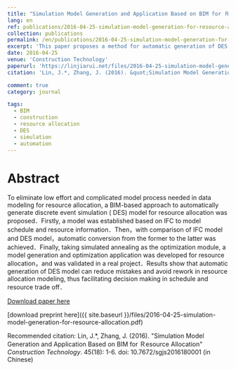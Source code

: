 ```yaml
---
title: "Simulation Model Generation and Application Based on BIM for Ｒesource Allocation"
lang: en
ref: publications/2016-04-25-simulation-model-generation-for-resource-allocation
collection: publications
permalink: /en/publications/2016-04-25-simulation-model-generation-for-resource-allocation
excerpt: 'This paper proposes a method for automatic generation of DES model for resource allocation based on BIM'
date: 2016-04-25
venue: 'Construction Technology'
paperurl: 'https://linjiarui.net/files/2016-04-25-simulation-model-generation-for-resource-allocation.pdf'
citation: 'Lin, J.*, Zhang, J. (2016). &quot;Simulation Model Generation and Application Based on BIM for Ｒesource Allocation&quot; <i>Construction Technology</i>. 45(18): 1-6. doi: 10.7672/sgjs2016180001 (in Chinese)'

comment: true
category: journal

tags: 
  - BIM
  - construction
  - resource allocation
  - DES
  - simulation
  - automation
---
```



Abstract
====

To eliminate low effort and complicated model process needed in data modeling for resource allocation, a BIM-based approach to automatically generate discrete event simulation ( DES) model for resource allocation was proposed．Firstly, a model was established based on IFC to model schedule and resource information．Then，with comparison of IFC model and DES model，automatic conversion from the former to the latter was achieved．Finally, taking simulated annealing as the optimization module, a model generation and optimization application was developed for resource allocation，and was validated in a real project．Results show that automatic generation of DES model can reduce mistakes and avoid rework in resource allocation modeling, thus facilitating decision making in schedule and resource trade off．

[Download paper here](http://kns.cnki.net/KCMS/detail/detail.aspx?dbcode=CJFQ&dbname=CJFDLAST2016&filename=SGJS201618001&v=MDgyMzFOcDQ5RlpZUjhlWDFMdXhZUzdEaDFUM3FUcldNMUZyQ1VSTE9mYitWdUZ5amtWNzdLTmlyQmZiRzRIOWY=)

[download preprint here]({{ site.baseurl }}/files/2016-04-25-simulation-model-generation-for-resource-allocation.pdf)

Recommended citation: Lin, J.*, Zhang, J. (2016). &quot;Simulation Model Generation and Application Based on BIM for Ｒesource Allocation&quot; <i>Construction Technology</i>. 45(18): 1-6. doi: 10.7672/sgjs2016180001 (in Chinese)